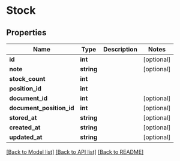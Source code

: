 # Stock

## Properties
Name | Type | Description | Notes
------------ | ------------- | ------------- | -------------
**id** | **int** |  | [optional] 
**note** | **string** |  | [optional] 
**stock_count** | **int** |  | 
**position_id** | **int** |  | 
**document_id** | **int** |  | [optional] 
**document_position_id** | **int** |  | [optional] 
**stored_at** | **string** |  | [optional] 
**created_at** | **string** |  | [optional] 
**updated_at** | **string** |  | [optional] 

[[Back to Model list]](../README.md#documentation-for-models) [[Back to API list]](../README.md#documentation-for-api-endpoints) [[Back to README]](../README.md)


